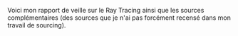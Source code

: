 Voici mon rapport de veille sur le Ray Tracing ainsi que les sources complémentaires (des sources que je n'ai pas forcément recensé dans mon travail de sourcing).
